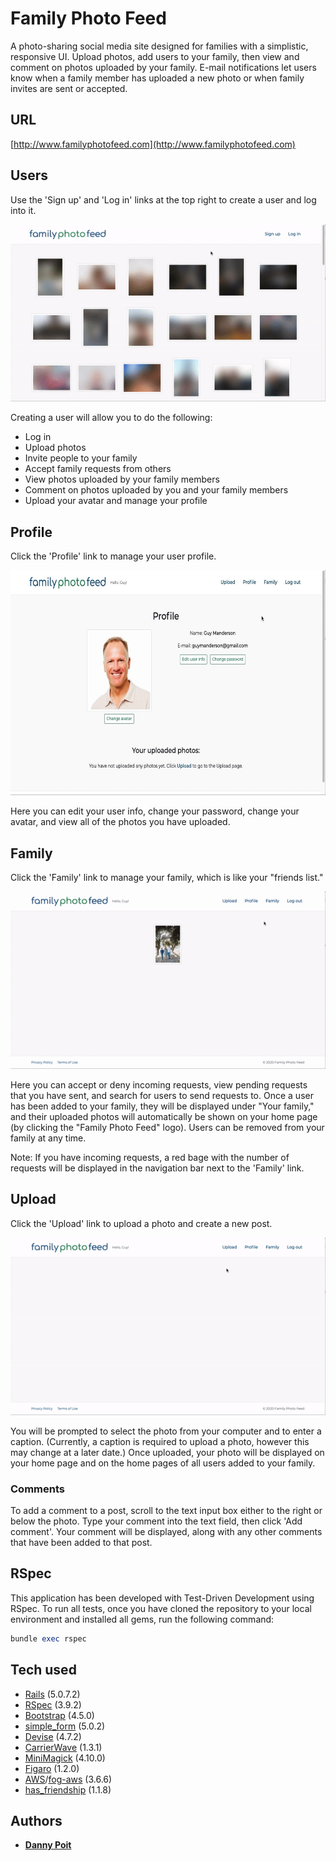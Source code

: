 # Family Photo Feed

A photo-sharing social media site designed for families with a simplistic, responsive UI. Upload photos, add users to your family, then view and comment on photos uploaded by your family. E-mail notifications let users know when a family member has uploaded a new photo or when family invites are sent or accepted.

## URL

[http://www.familyphotofeed.com](http://www.familyphotofeed.com)

## Users

Use the 'Sign up' and 'Log in' links at the top right to create a user and log into it. 

![](https://github.com/dannypoit/familyphotofeed/blob/master/app/assets/images/demo-sign-up.gif "Sign up and Log in links")

Creating a user will allow you to do the following:
* Log in
* Upload photos
* Invite people to your family
* Accept family requests from others
* View photos uploaded by your family members
* Comment on photos uploaded by you and your family members
* Upload your avatar and manage your profile

## Profile

Click the 'Profile' link to manage your user profile.

<img src="https://github.com/dannypoit/familyphotofeed/blob/master/app/assets/images/demo-profile.jpg" width="640px" height="360px" alt="Profile page">

Here you can edit your user info, change your password, change your avatar, and view all of the photos you have uploaded.

## Family

Click the 'Family' link to manage your family, which is like your "friends list."

![](https://github.com/dannypoit/familyphotofeed/blob/master/app/assets/images/demo-family.gif "Family page")

Here you can accept or deny incoming requests, view pending requests that you have sent, and search for users to send requests to. Once a user has been added to your family, they will be displayed under "Your family," and their uploaded photos will automatically be shown on your home page (by clicking the "Family Photo Feed" logo). Users can be removed from your family at any time.

Note: If you have incoming requests, a red bage with the number of requests will be displayed in the navigation bar next to the 'Family' link.

## Upload

Click the 'Upload' link to upload a photo and create a new post.

![](https://github.com/dannypoit/familyphotofeed/blob/master/app/assets/images/demo-upload.gif "Upload page")

You will be prompted to select the photo from your computer and to enter a caption. (Currently, a caption is required to upload a photo, however this may change at a later date.) Once uploaded, your photo will be displayed on your home page and on the home pages of all users added to your family.

### Comments

To add a comment to a post, scroll to the text input box either to the right or below the photo. Type your comment into the text field, then click 'Add comment'. Your comment will be displayed, along with any other comments that have been added to that post.

## RSpec

This application has been developed with Test-Driven Development using RSpec. To run all tests, once you have cloned the repository to your local environment and installed all gems, run the following command:

```ruby
bundle exec rspec
```

## Tech used

* [Rails](https://rubyonrails.org/) (5.0.7.2)
* [RSpec](https://rspec.info/) (3.9.2)
* [Bootstrap](https://getbootstrap.com/) (4.5.0)
* [simple_form](https://github.com/plataformatec/simple_form) (5.0.2)
* [Devise](https://github.com/plataformatec/devise) (4.7.2)
* [CarrierWave](https://github.com/carrierwaveuploader/carrierwave) (1.3.1)
* [MiniMagick](https://github.com/minimagick/minimagick) (4.10.0)
* [Figaro](https://github.com/laserlemon/figaro) (1.2.0)
* [AWS](https://aws.amazon.com/)/[fog-aws](https://github.com/fog/fog-aws) (3.6.6)
* [has_friendship](https://github.com/sungwoncho/has_friendship) (1.1.8)

## Authors

* **[Danny Poit](https://github.com/dannypoit)**
